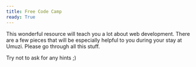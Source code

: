```yaml
---
title: Free Code Camp
ready: True
---
```


This wonderful resource will teach you a lot about web development. There are a few pieces that will be especially helpful to you during your stay at Umuzi. Please go through all this stuff.

Try not to ask for any hints ;)
